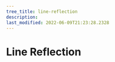 ```yaml
---
tree_title: line-reflection
description: 
last_modified: 2022-06-09T21:23:28.2328
---
```


# Line Reflection
